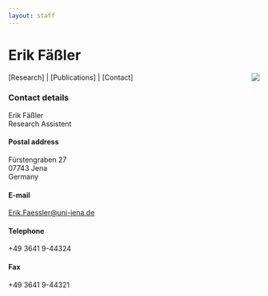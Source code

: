 ```yaml
---
layout: staff
---
```


# Erik Fäßler

<img style="float: right;" src="http://www.julielab.de/coling_multimedia/de/img/staff/2016/erik_faessler-width-188-height-242.jpg">

[Research]
| [Publications]
| [Contact]

### Contact details
Erik Fäßler<br/>
Research Assistent

#### Postal address
Fürstengraben 27<br/>
07743 Jena<br/>
Germany

#### E-mail
[Erik.Faessler@uni-jena.de](mailto:Erik.Faessler@uni-jena.de)

#### Telephone
+49 3641 9-44324

#### Fax
+49 3641 9-44321
